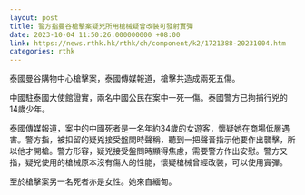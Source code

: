 ```yaml
---
layout: post
title: 警方指曼谷槍擊案疑兇所用槍械疑曾改裝可發射實彈
date: 2023-10-04 11:50:26.000000000 +08:00
link: https://news.rthk.hk/rthk/ch/component/k2/1721388-20231004.htm
categories: rthk
---
```


泰國曼谷購物中心槍擊案，泰國傳媒報道，槍擊共造成兩死五傷。

中國駐泰國大使館證實，兩名中國公民在案中一死一傷。泰國警方已拘捕行兇的14歲少年。

泰國傳媒報道，案中的中國死者是一名年約34歲的女遊客，懷疑她在商場低層遇害。警方指，被扣留的疑兇接受盤問時聲稱，聽到一把聲音指示他要作出襲擊，所以他才開槍。警方形容，疑兇接受盤問時顯得焦慮，需要警方作出安慰。警方又指，疑兇使用的槍械原本沒有傷人的性能，懷疑槍械曾經改裝，可以使用實彈。

至於槍擊案另一名死者亦是女性。她來自緬甸。
